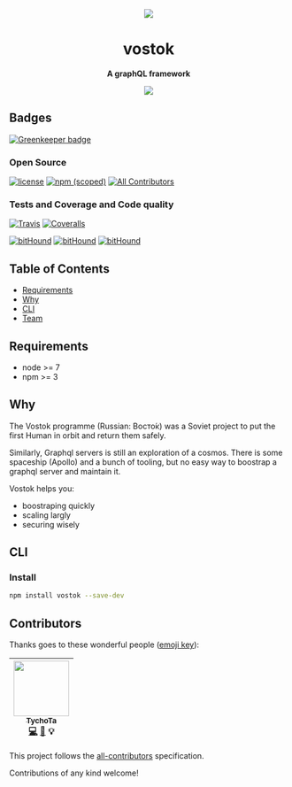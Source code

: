 <div style="text-align:center">
  <img align="center" src="https://rawgithub.com/tychota/vostok/master/docs/vostok.svg">
</div>
<p align="center">
  <h1 align="center">vostok</h1>
</p>
<p align="center">
  <strong>A graphQL framework</strong>
</p>
<p align="center">
  <img src="https://img.shields.io/badge/stability-work%20in%20progress-red.svg?style=flat-square" />
</p>

## Badges

[![Greenkeeper badge](https://badges.greenkeeper.io/tychota/vostok.svg)](https://greenkeeper.io/)

### Open Source

[![license](https://img.shields.io/github/license/mashape/apistatus.svg?style=flat-square)]()
[![npm (scoped)](https://img.shields.io/npm/v/@vostok/framework.svg?style=flat-square)]()
[![All Contributors](https://img.shields.io/badge/all_contributors-1-green.svg?style=flat-square)](#contributors)

### Tests and Coverage and Code quality

[![Travis](https://img.shields.io/travis/tychota/vostok.svg?style=flat-square)]()
[![Coveralls](https://img.shields.io/coveralls/tychota/vostok.svg?style=flat-square)]()

[![bitHound](https://img.shields.io/bithound/code/github/tychota/vostok.svg?style=flat-square)]()
[![bitHound](https://img.shields.io/bithound/dependencies/github/tychota/vostok.svg?style=flat-square)]()
[![bitHound](https://img.shields.io/bithound/devDependencies/github/tychota/vostok.svg?style=flat-square)]()

## Table of Contents

- [Requirements](#requirements)
- [Why](#why)
- [CLI](#cli)
- [Team](#team)

## Requirements

- node >= 7
- npm >= 3

## Why

The Vostok programme (Russian: Восто́к) was a Soviet project to put the first Human in orbit and return them safely.

Similarly, Graphql servers is still an exploration of a cosmos. There is some spaceship (Apollo) and a bunch of tooling,
but no easy way to boostrap a graphql server and maintain it.

Vostok helps you:
- boostraping quickly
- scaling largly
- securing wisely


## CLI

### Install

```sh
npm install vostok --save-dev
```

## Contributors

Thanks goes to these wonderful people ([emoji key](https://github.com/kentcdodds/all-contributors#emoji-key)):

<!-- ALL-CONTRIBUTORS-LIST:START - Do not remove or modify this section -->
| [<img src="https://avatars.githubusercontent.com/u/13785185?v=3" width="100px;"/><br /><sub>TychoTa</sub>](https://twitter.com/TychoTa)<br />[💻](https://github.com/tychota/vostok/commits?author=tychota) [📖](https://github.com/tychota/vostok/commits?author=tychota) 💡 |
| :---: |
<!-- ALL-CONTRIBUTORS-LIST:END -->

This project follows the [all-contributors](https://github.com/kentcdodds/all-contributors) specification.

Contributions of any kind welcome!